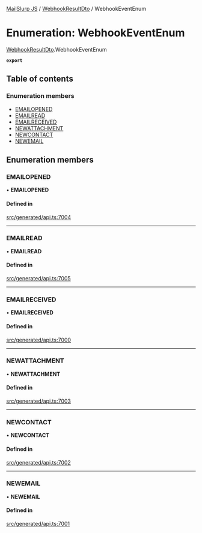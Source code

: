 [MailSlurp JS](../README.md) / [WebhookResultDto](../modules/WebhookResultDto.md) / WebhookEventEnum

# Enumeration: WebhookEventEnum

[WebhookResultDto](../modules/WebhookResultDto.md).WebhookEventEnum

**`export`**

## Table of contents

### Enumeration members

- [EMAILOPENED](WebhookResultDto.WebhookEventEnum.md#emailopened)
- [EMAILREAD](WebhookResultDto.WebhookEventEnum.md#emailread)
- [EMAILRECEIVED](WebhookResultDto.WebhookEventEnum.md#emailreceived)
- [NEWATTACHMENT](WebhookResultDto.WebhookEventEnum.md#newattachment)
- [NEWCONTACT](WebhookResultDto.WebhookEventEnum.md#newcontact)
- [NEWEMAIL](WebhookResultDto.WebhookEventEnum.md#newemail)

## Enumeration members

### EMAILOPENED

• **EMAILOPENED**

#### Defined in

[src/generated/api.ts:7004](https://github.com/mailslurp/mailslurp-client/blob/20b4039/src/generated/api.ts#L7004)

___

### EMAILREAD

• **EMAILREAD**

#### Defined in

[src/generated/api.ts:7005](https://github.com/mailslurp/mailslurp-client/blob/20b4039/src/generated/api.ts#L7005)

___

### EMAILRECEIVED

• **EMAILRECEIVED**

#### Defined in

[src/generated/api.ts:7000](https://github.com/mailslurp/mailslurp-client/blob/20b4039/src/generated/api.ts#L7000)

___

### NEWATTACHMENT

• **NEWATTACHMENT**

#### Defined in

[src/generated/api.ts:7003](https://github.com/mailslurp/mailslurp-client/blob/20b4039/src/generated/api.ts#L7003)

___

### NEWCONTACT

• **NEWCONTACT**

#### Defined in

[src/generated/api.ts:7002](https://github.com/mailslurp/mailslurp-client/blob/20b4039/src/generated/api.ts#L7002)

___

### NEWEMAIL

• **NEWEMAIL**

#### Defined in

[src/generated/api.ts:7001](https://github.com/mailslurp/mailslurp-client/blob/20b4039/src/generated/api.ts#L7001)
